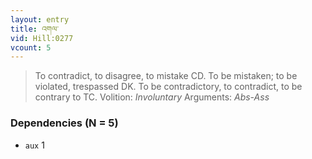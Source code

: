 ```yaml
---
layout: entry
title: འགལ་
vid: Hill:0277
vcount: 5
---
```

> To contradict, to disagree, to mistake CD\. To be mistaken; to be violated, trespassed DK\. To be contradictory, to contradict, to be contrary to TC\.
> Volition: _Involuntary_
> Arguments: _Abs-Ass_


### Dependencies (N = 5)
* `aux` 1
